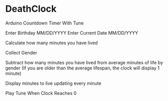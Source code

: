 # DeathClock
Arduino Countdown Timer With Tune

Enter Birthday MM/DD/YYYY
Enter Current Date MM/DD/YYYY

Calculate how many minutes you have lived

Collect Gender

Subtract how many minutes you have lived from average minutes of life by gender (If you are older than the average lifespan, the clock will display 1 minute)

Display minutes to live updating every minute

Play Tune When Clock Reaches 0
